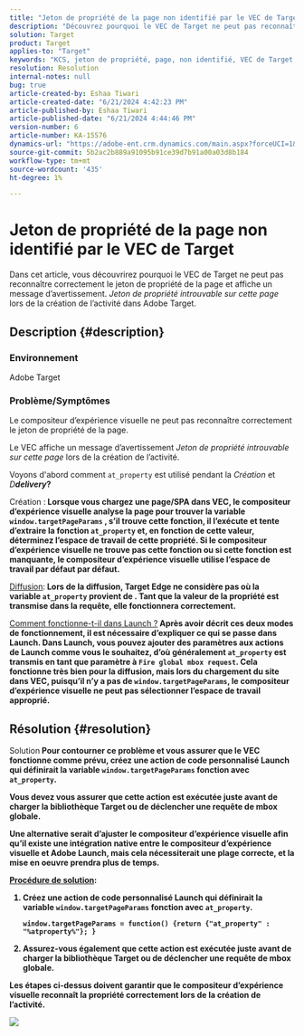 ```yaml
---
title: "Jeton de propriété de la page non identifié par le VEC de Target"
description: "Découvrez pourquoi le VEC de Target ne peut pas reconnaître correctement le jeton de propriété de la page dans Adobe Target."
solution: Target
product: Target
applies-to: "Target"
keywords: "KCS, jeton de propriété, page, non identifié, VEC de Target, Adobe Target, at_property, fonction window.targetPageParams"
resolution: Resolution
internal-notes: null
bug: true
article-created-by: Eshaa Tiwari
article-created-date: "6/21/2024 4:42:23 PM"
article-published-by: Eshaa Tiwari
article-published-date: "6/21/2024 4:44:46 PM"
version-number: 6
article-number: KA-15576
dynamics-url: "https://adobe-ent.crm.dynamics.com/main.aspx?forceUCI=1&pagetype=entityrecord&etn=knowledgearticle&id=7c697f3a-ed2f-ef11-840a-6045bd029b18"
source-git-commit: 5b2ac2b889a91095b91ce39d7b91a00a03d8b184
workflow-type: tm+mt
source-wordcount: '435'
ht-degree: 1%

---
```


# Jeton de propriété de la page non identifié par le VEC de Target


Dans cet article, vous découvrirez pourquoi le VEC de Target ne peut pas reconnaître correctement le jeton de propriété de la page et affiche un message d’avertissement. *Jeton de propriété introuvable sur cette page* lors de la création de l’activité dans Adobe Target.

## Description {#description}


### Environnement

Adobe Target

### Problème/Symptômes

Le compositeur d’expérience visuelle ne peut pas reconnaître correctement le jeton de propriété de la page.

Le VEC affiche un message d’avertissement *Jeton de propriété introuvable sur cette page* lors de la création de l’activité.

Voyons d&#39;abord comment `at_property` est utilisé pendant la *Création* et *D<b>delivery*?

</b>Création :<b>
Lorsque vous chargez une page/SPA dans VEC, le compositeur d’expérience visuelle analyse la page pour trouver la variable `window.targetPageParams` , s’il trouve cette fonction, il l’exécute et tente d’extraire la fonction `at_property` et, en fonction de cette valeur, déterminez l’espace de travail de cette propriété. Si le compositeur d’expérience visuelle ne trouve pas cette fonction ou si cette fonction est manquante, le compositeur d’expérience visuelle utilise l’espace de travail par défaut par défaut.

</b><u>Diffusion</u>:<b>
Lors de la diffusion, Target Edge ne considère pas où la variable `at_property` provient de . Tant que la valeur de la propriété est transmise dans la requête, elle fonctionnera correctement.

</b><u>Comment fonctionne-t-il dans Launch ?</u><b>
Après avoir décrit ces deux modes de fonctionnement, il est nécessaire d’expliquer ce qui se passe dans Launch.
Dans Launch, vous pouvez ajouter des paramètres aux actions de Launch comme vous le souhaitez, d’où généralement `at_property` est transmis en tant que paramètre à `Fire global mbox request`.
Cela fonctionne très bien pour la diffusion, mais lors du chargement du site dans VEC, puisqu’il n’y a pas de `window.targetPageParams`, le compositeur d’expérience visuelle ne peut pas sélectionner l’espace de travail approprié.


## Résolution {#resolution}


</b>Solution<b>
Pour contourner ce problème et vous assurer que le VEC fonctionne comme prévu, créez une action de code personnalisé Launch qui définirait la variable `window.targetPageParams` fonction avec `at_property`.

Vous devez vous assurer que cette action est exécutée juste avant de charger la bibliothèque Target ou de déclencher une requête de mbox globale.

Une alternative serait d’ajuster le compositeur d’expérience visuelle afin qu’il existe une intégration native entre le compositeur d’expérience visuelle et Adobe Launch, mais cela nécessiterait une plage correcte, et la mise en oeuvre prendra plus de temps.

<u>Procédure de solution</u>:

1. Créez une action de code personnalisé Launch qui définirait la variable `window.targetPageParams` fonction avec `at_property`.<br>

   ```
   window.targetPageParams = function() {return {"at_property" : "%atproperty%"}; }
   ```


2. Assurez-vous également que cette action est exécutée juste avant de charger la bibliothèque Target ou de déclencher une requête de mbox globale.


Les étapes ci-dessus doivent garantir que le compositeur d’expérience visuelle reconnaît la propriété correctement lors de la création de l’activité.

![](http://omniture.custhelp.com/ci/inlineImage/get/3018176/a5a902ecd7ac849bb5bf0fa7e22e14e7)
